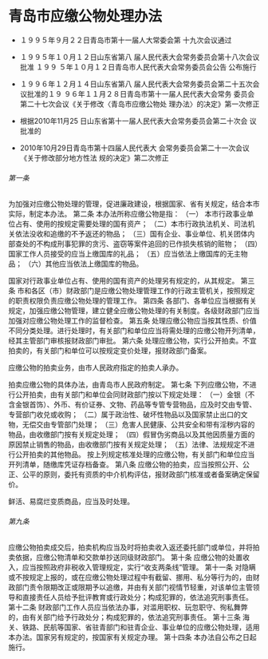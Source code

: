# 青岛市应缴公物处理办法

- １９９５年９月２２日青岛市第十一届人大常委会第
  十九次会议通过

- １９９５年１０月１２日山东省第八
  届人民代表大会常务委员会第十八次会议批准 １９９
  ５年１０月１２日青岛市人民代表大会常务委员会公告
  公布施行

- １９９６年１２月１４日山东省第八
  届人民代表大会常务委员会第二十五次会议批准的１９
  ９６年１１月２８日青岛市第十一届人民代表大会常务
  委员会第二十七次会议《关于修改〈青岛市应缴公物处
  理办法〉的决定》第一次修正

- 根据2010年11月25
  日山东省第十一届人民代表大会常务委员会第二十次会
  议批准的

- 2010年10月29日青岛市第十四届人民代表大
  会常务委员会第二十一次会议《关于修改部分地方性法
  规的决定》第二次修正

<!-- INFO END -->

###### 第一条

为加强对应缴公物处理的管理，促进廉政建设，根据国家、省有关规定，结合本市实际，制定本办法。 第二条 本办法所称应缴公物是指： （一） 本市行政事业单位占有、使用的按规定需要处理的国有资产； （二）本市行政执法机关、司法机关依法没收和追缴的不予返还的物品； （三）国有企业、事业单位、机关团体内部查处的不构成刑事犯罪的贪污、盗窃等案件追回的已作损失核销的赃物； （四）国家工作人员接受的应当上缴国库的礼品； （五）应当依法上缴国库的无主物品； （六）其他应当依法上缴国库的物品。

国家对行政事业单位占有、使用的国有资产的处理另有规定的，从其规定。 第三条 市和各区（市）财政部门是应缴公物处理管理工作的行政主管机关，按照规定的职责权限负责应缴公物处理的管理工作。 第四条 各部门、各单位应当根据有关规定，加强应缴公物管理，建立健全应缴公物处理的有关制度。各级财政部门应当加强对应缴公物处理工作的监督检查。 第五条 处理应缴公物应当按其性质、价值不同分类处理。进行处理时，有关部门和单位应当将需处理的应缴公物开列清单，经其主管部门审核报财政部门审批。 第六条 处理应缴公物，实行公开拍卖。不宜拍卖的，有关部门和单位可以按规定变价处理，报财政部门备案。

应缴公物的拍卖业务，由市人民政府指定的拍卖人承办。

拍卖应缴公物的具体办法，由青岛市人民政府制定。 第七条 下列应缴公物，不进行公开拍卖，由有关部门和单位会同财政部门按以下规定处理： （一）金银（不含金银首饰）、外币、有价证券、文物、药品等专管专营物品，应及时交由专管、专营部门收兑或收购； （二）属于政治性、破坏性物品以及国家禁止出口的文物，无偿交由专管部门处理； （三）危害人民健康、公共安全和带有淫秽内容的物品，由收缴部门按有关规定处理； （四）假冒伪劣商品以及其他因质量方面的原因禁止销售的物品，由收缴部门按有关规定处理； （五）法律、法规规定不进行公开拍卖的其他物品。 按上列规定核准处理的应缴公物，有关部门和单位应当开列清单，随缴库凭证存档备查。 第八条 应缴公物的拍卖，应当按照公开、公正、公平的原则，委托有资质的中介机构评估，报财政部门核准或者备案确定保留价。

鲜活、易腐烂变质商品，应当及时处理。

###### 第九条

应缴公物拍卖成交后，拍卖机构应当及时将拍卖收入返还委托部门或单位，并将拍卖依据，应缴公物清单和交款单抄送同级财政部门。 第十条 应缴公物的处置收入，应当按照政府非税收入管理规定，实行“收支两条线”管理。 第十一条 对隐瞒或不按规定上报的，或在应缴公物处理过程中有截留、挪用、私分等行为的，由财政部门责令限期改正或限期予以追缴，并由有关部门视情节轻重，对该单位主管领导和直接责任人员给予批评教育或行政处分；构成犯罪的，依法追究刑事责任。 第十二条 财政部门工作人员应当依法办事，对滥用职权、玩忽职守、徇私舞弊的，由有关部门给予行政处分；构成犯罪的，依法追究刑事责任。 第十三条 海关、铁路、民航等国家、省驻青部门和驻青企业、事业单位的应缴公物处理，适用本办法。国家另有规定的，按国家有关规定办理。 第十四条 本办法自公布之日起施行。
